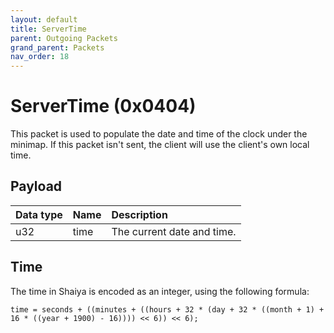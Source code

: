 ```yaml
---
layout: default
title: ServerTime
parent: Outgoing Packets
grand_parent: Packets
nav_order: 18
---
```


# ServerTime (0x0404)

This packet is used to populate the date and time of the clock under the minimap. If this packet isn't sent, the client will use the client's own local time.

## Payload

| Data type            | Name            | Description                                                                                |
|:---------------------|:----------------|:-------------------------------------------------------------------------------------------|
| u32                  | time            | The current date and time.                                                                 |


## Time

The time in Shaiya is encoded as an integer, using the following formula:
```
time = seconds + ((minutes + ((hours + 32 * (day + 32 * ((month + 1) + 16 * ((year + 1900) - 16)))) << 6)) << 6);
```